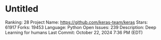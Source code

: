 # Untitled

Ranking: 28
Project Name: https://github.com/keras-team/keras
Stars: 61917
Forks: 19453
Language: Python
Open Issues: 239
Description: Deep Learning for humans
Last Commit: October 22, 2024 7:36 PM (EDT)